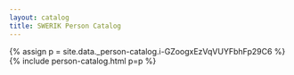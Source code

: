 ```yaml
---
layout: catalog
title: SWERIK Person Catalog
---
```

{% assign p = site.data._person-catalog.i-GZoogxEzVqVUYFbhFp29C6 %}
{% include person-catalog.html p=p %}

